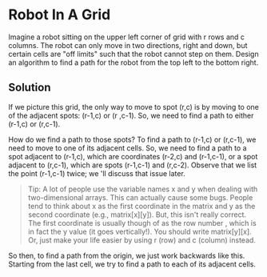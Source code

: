 # Robot In A Grid

Imagine a robot sitting on the upper left corner of grid with r rows and c columns. The robot can only move in two
directions, right and down, but certain cells are "off limits" such that the robot cannot step on them. Design an
algorithm to find a path for the robot from the top left to the bottom right.

## Solution

If we picture this grid, the only way to move to spot (r,c) is by moving to one of the adjacent spots: (r-1,c) or (r
,c-1). So, we need to find a path to either (r-1,c) or (r,c-1).

How do we find a path to those spots? To find a path to (r-1,c) or (r,c-1), we need to move to one of its adjacent
cells. So, we need to find a path to a spot adjacent to (r-1,c), which are coordinates (r-2,c) and (r-1,c-1), or a
spot adjacent to (r,c-1), which are spots (r-1,c-1) and (r,c-2). Observe that we list the point (r-1,c-1) twice; we
'll discuss that issue later.

> Tip: A lot of people use the variable names x and y when dealing with two-dimensional arrays. This can actually
> cause some bugs. People tend to think about x as the first coordinate in the matrix and y as the second coordinate
> (e.g., matrix[x][y]). But, this isn't really correct. The first coordinate is usually though of as the row number
>, which is in fact the y value (it goes vertically!). You should write matrix[y][x]. Or, just make your life easier
> by using r (row) and c (column) instead.

So then, to find a path from the origin, we just work backwards like this. Starting from the last cell, we try to
find a path to each of its adjacent cells.